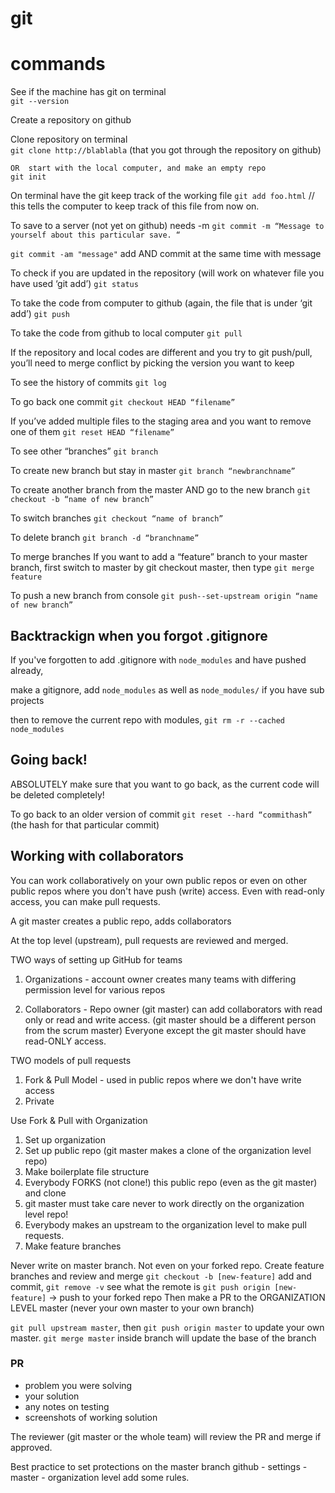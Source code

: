 # git

# commands

See if the machine has git on terminal  
 `git --version`

Create a repository on github

Clone repository on terminal  
 `git clone http://blablabla` (that you got through the repository on github)

    OR  start with the local computer, and make an empty repo
    git init

On terminal have the git keep track of the working file
`git add foo.html` // this tells the computer to keep track of this file from now on.

To save to a server (not yet on github) needs -m
`git commit -m “Message to yourself about this particular save. “`

`git commit -am "message"`
add AND commit at the same time with message

To check if you are updated in the repository (will work on whatever file you have used ‘git add’)
`git status`

To take the code from computer to github (again, the file that is under ‘git add’)
`git push`

To take the code from github to local computer
`git pull`

If the repository and local codes are different and you try to git push/pull, you’ll need to merge conflict by picking the version you want to keep

To see the history of commits
`git log`

To go back one commit
`git checkout HEAD “filename”`

If you’ve added multiple files to the staging area and you want to remove one of them
`git reset HEAD “filename”`

To see other “branches”
`git branch`

To create new branch but stay in master
`git branch “newbranchname”`

To create another branch from the master AND go to the new branch
`git checkout -b “name of new branch”`

To switch branches
`git checkout “name of branch”`

To delete branch
`git branch -d “branchname”`

To merge branches
If you want to add a “feature” branch to your master branch, first switch to master by git checkout master, then type
`git merge feature`

To push a new branch from console
`git push--set-upstream origin “name of new branch”`

## Backtrackign when you forgot .gitignore

If you've forgotten to add .gitignore with `node_modules` and have pushed already,

make a gitignore, add `node_modules` as well as `node_modules/` if you have sub projects

then to remove the current repo with modules,
`git rm -r --cached node_modules`

## Going back!

ABSOLUTELY make sure that you want to go back, as the current code will be deleted completely!

To go back to an older version of commit
`git reset --hard “commithash”` (the hash for that particular commit)

## Working with collaborators

You can work collaboratively on your own public repos or even on other public repos where you don't have push (write) access. Even with read-only access, you can make pull requests.

A git master creates a public repo, adds collaborators

At the top level (upstream), pull requests are reviewed and merged.

TWO ways of setting up GitHub for teams

1. Organizations - account owner creates many teams with differing permission level for various repos

2) Collaborators - Repo owner (git master) can add collaborators with read only or read and write access.
   (git master should be a different person from the scrum master) Everyone except the git master should have read-ONLY access.

TWO models of pull requests

1. Fork & Pull Model - used in public repos where we don't have write access
2. Private

Use Fork & Pull with Organization

1.  Set up organization
2.  Set up public repo (git master makes a clone of the organization level repo)
3.  Make boilerplate file structure
4.  Everybody FORKS (not clone!) this public repo (even as the git master) and clone
5.  git master must take care never to work directly on the organization level repo!
6.  Everybody makes an upstream to the organization level to make pull requests.
7.  Make feature branches

Never write on master branch. Not even on your forked repo. Create feature branches and review and merge
`git checkout -b [new-feature]`
add and commit,
`git remove -v` see what the remote is
`git push origin [new-feature]` -> push to your forked repo
Then make a PR to the ORGANIZATION LEVEL master (never your own master to your own branch)

`git pull upstream master`, then `git push origin master` to update your own master.
`git merge master` inside branch will update the base of the branch

### PR

- problem you were solving
- your solution
- any notes on testing
- screenshots of working solution

The reviewer (git master or the whole team) will review the PR and merge if approved.

Best practice to set protections on the master branch
github - settings - master - organization level add some rules.
